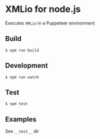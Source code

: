 # XMLio for node.js
Executes `XMLio` in a Puppeteer environment

## Build
```
$ npm run build
```

## Development
```
$ npm run watch
```

## Test
```
$ npm test
```

## Examples
See `__test__` dir
